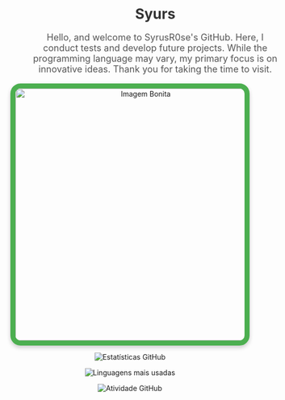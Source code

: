 <div align="center">
  <h1 style="color: #333; position: relative; left: 50px;">Syurs</h1>
  <p style="font-size: 18px; color: #555; position: relative; left: 50px;">
    Hello, and welcome to SyrusR0se's GitHub. Here, I conduct tests and develop future projects. While the programming language may vary, my primary focus is on innovative ideas. Thank you for taking the time to visit.
  </p>
</div>

<p align="center">
  <img src="https://i.pinimg.com/736x/5d/b6/50/5db650926eede651a54bef612e4aba83.jpg" 
       alt="Imagem Bonita" 
       style="border: 10px solid #4CAF50; border-radius: 20px; width: 500px; max-width: 90%; box-shadow: 0 4px 8px rgba(0, 0, 0, 0.2);">
</p>

<p align="center">
  <img src="https://github-readme-stats.vercel.app/api?username=SyrusR0se&show_icons=true&theme=dark" 
       alt="Estatísticas GitHub" />
</p>

<p align="center">
  <img src="https://github-readme-stats.vercel.app/api/top-langs/?username=SyrusR0se&layout=compact&theme=dark" 
       alt="Linguagens mais usadas" />
</p>

<p align="center">
  <img src="https://github-readme-activity-graph.vercel.app/graph?username=SyrusR0se&bg_color=21262d&color=58a6ff&line=3098c7&point=66ccff&area=true&area_color=323a47" 
       alt="Atividade GitHub" />
</p>
